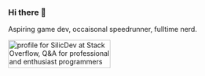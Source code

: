 ### Hi there 👋

Aspiring game dev, occaisonal speedrunner, fulltime nerd.

<a href="https://stackoverflow.com/users/20614914/silicdev"><img src="https://stackoverflow.com/users/flair/20614914.png?theme=dark" width="208" height="58" alt="profile for SilicDev at Stack Overflow, Q&amp;A for professional and enthusiast programmers" title="profile for SilicDev at Stack Overflow, Q&amp;A for professional and enthusiast programmers"></a>
<!--
**SilicDev/SilicDev** is a ✨ _special_ ✨ repository because its `README.md` (this file) appears on your GitHub profile.

Here are some ideas to get you started:

- 🔭 I’m currently working on ...
- 🌱 I’m currently learning ...
- 👯 I’m looking to collaborate on ...
- 🤔 I’m looking for help with ...
- 💬 Ask me about ...
- 📫 How to reach me: ...
- 😄 Pronouns: ...
- ⚡ Fun fact: ...
-->
